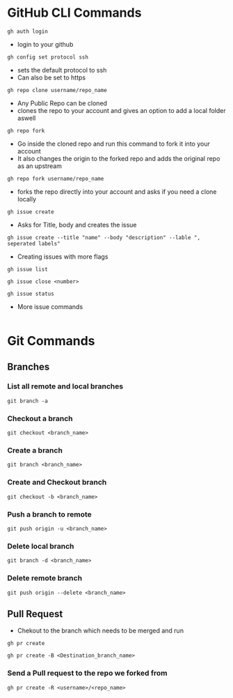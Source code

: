 # GitHub CLI Commands
```
gh auth login
```
- login to your github
```
gh config set protocol ssh
```
- sets the default protocol to ssh
- Can also be set to https
```
gh repo clone username/repo_name
```
- Any Public Repo can be cloned
- clones the repo to your account and gives an option to add a local folder aswell
```
gh repo fork
```
- Go inside the cloned repo and run this command to fork it into your account
- It also changes the origin to the forked repo and adds the original repo as an upstream
```
gh repo fork username/repo_name
```
- forks the repo directly into your account and asks if you need a clone locally

```
gh issue create
```
- Asks for Title, body and creates the issue 

```
gh issue create --title "name" --body "description" --lable ", seperated labels"
```
- Creating issues with more flags
```
gh issue list
```
```
gh issue close <number>
```
```
gh issue status
```

- More issue commands


```

```




# Git Commands

## Branches

### List all remote and local branches
```
git branch -a
```
### Checkout a branch
```
git checkout <branch_name>
```
### Create a branch
```
git branch <branch_name>
```
### Create and Checkout branch
```
git checkout -b <branch_name>
```
### Push a branch to remote
```
git push origin -u <branch_name>
```
### Delete local branch
```
git branch -d <branch_name>
```
### Delete remote branch
```
git push origin --delete <branch_name>
```
## Pull Request
- Chekout to the branch which needs to be merged and run
```
gh pr create
```

```
gh pr create -B <Destination_branch_name>
```
### Send a Pull request to the repo we forked from
```
gh pr create -R <username>/<repo_name>
```
